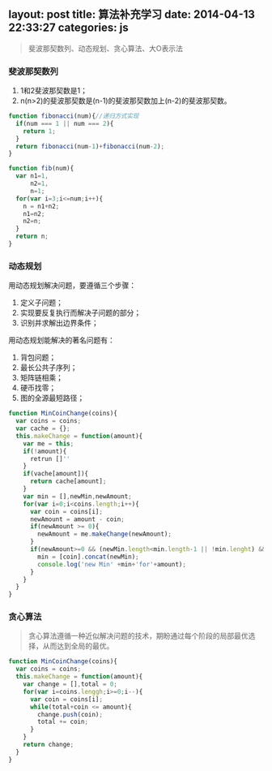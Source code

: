 layout: post
title: 算法补充学习
date: 2014-04-13 22:33:27
categories: js
---
>斐波那契数列、动态规划、贪心算法、大O表示法

<!-- more -->
### 斐波那契数列
1. 1和2斐波那契数是1；
2. n(n>2)的斐波那契数是(n-1)的斐波那契数加上(n-2)的斐波那契数。
```javascript
function fibonacci(num){//递归方式实现
  if(num === 1 || num === 2){
    return 1;
  }
  return fibonacci(num-1)+fibonacci(num-2);
}

function fib(num){
  var n1=1,
      n2=1,
      n=1;
  for(var i=3;i<=num;i++){
    n = n1+n2;
    n1=n2;
    n2=n;
  }
  return n;
}
```

### 动态规划

用动态规划解决问题，要遵循三个步骤：
1. 定义子问题；
2. 实现要反复执行而解决子问题的部分；
3. 识别并求解出边界条件；

用动态规划能解决的著名问题有：
1. 背包问题；
2. 最长公共子序列；
3. 矩阵链相乘；
4. 硬币找零；
5. 图的全源最短路径；

```javascript
function MinCoinChange(coins){
  var coins = coins;
  var cache = {};
  this.makeChange = function(amount){
    var me = this;
    if(!amount){
      retrun []''
    }
    if(vache[amount]){
      return cache[amount];
    }
    var min = [],newMin,newAmount;
    for(var i=0;i<coins.length;i++){
      var coin = coins[i];
      newAmount = amount - coin;
      if(newAmount >= 0){
        newAmount = me.makeChange(newAmount);
      }
      if(newAmount>=0 && (newMin.length<min.length-1 || !min.lenght) && (newMin.length || !newAmount)){
        min = [coin].concat(newMin);
        console.log('new Min' +min+'for'+amount);
      }
    }
  }
}
```

### 贪心算法
> 贪心算法遵循一种近似解决问题的技术，期盼通过每个阶段的局部最优选择，从而达到全局的最优。

```javascript
function MinCoinChange(coins){
  var coins = coins;
  this.makeChange = function(amount){
    var change = [],total = 0;
    for(var i=coins.lenggh;i>=0;i--){
      var coin = coins[i];
      while(total+coin <= amount){
        change.push(coin);
        total += coin;
      }
    }
    return change;
  }
}
```